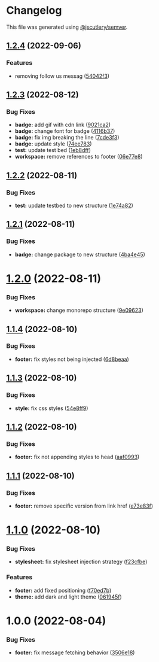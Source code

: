 # Changelog

This file was generated using [@jscutlery/semver](https://github.com/jscutlery/semver).

## [1.2.4](https://github.com/agencyenterprise/sds-utils/compare/v1.2.3...v1.2.4) (2022-09-06)


### Features

* removing follow us messag ([54042f3](https://github.com/agencyenterprise/sds-utils/commit/54042f397e961e6e6dd10abe08b1cf6fecb02d36))



## [1.2.3](https://github.com/agencyenterprise/sds-utils/compare/v1.2.2...v1.2.3) (2022-08-12)


### Bug Fixes

* **badge:** add gif with cdn link ([9021ca2](https://github.com/agencyenterprise/sds-utils/commit/9021ca2fbf975407a39dc585be9ac0ed1c567bbb))
* **badge:** change font for badge ([4116b37](https://github.com/agencyenterprise/sds-utils/commit/4116b37a4ec14f81cd08ce321874c11e44a5d3a8))
* **badge:** fix img breaking the line ([7cde3f3](https://github.com/agencyenterprise/sds-utils/commit/7cde3f30144d6593b4049c4a033a65da7c757ac3))
* **badge:** update style ([74ee783](https://github.com/agencyenterprise/sds-utils/commit/74ee783a377d41ac9c018636ac3a2aa29f4e3793))
* **test:** update test bed ([1eb8dff](https://github.com/agencyenterprise/sds-utils/commit/1eb8dffadcbfb865688783b48c196fc0c3f93d9b))
* **workspace:** remove references to footer ([06e77e8](https://github.com/agencyenterprise/sds-utils/commit/06e77e8b80e98bc9033070f2b78344cc1b7e7b5e))



## [1.2.2](https://github.com/agencyenterprise/sds-utils/compare/v1.2.1...v1.2.2) (2022-08-11)


### Bug Fixes

* **test:** update testbed to new structure ([1e74a82](https://github.com/agencyenterprise/sds-utils/commit/1e74a82f8206fe2796ef739fd26830f7ac6ed74a))



## [1.2.1](https://github.com/agencyenterprise/sds-utils/compare/v1.2.0...v1.2.1) (2022-08-11)


### Bug Fixes

* **badge:** change package to new structure ([4ba4e45](https://github.com/agencyenterprise/sds-utils/commit/4ba4e455b73892dc837a83062eb61de9af050187))



# [1.2.0](https://github.com/agencyenterprise/universal/compare/v1.1.4...v1.2.0) (2022-08-11)


### Bug Fixes

* **workspace:** change monorepo structure ([9e09623](https://github.com/agencyenterprise/universal/commit/9e09623eb2cb5b97a03bfed5dea3330d115adea0))



## [1.1.4](https://github.com/agencyenterprise/universal/compare/v1.1.3...v1.1.4) (2022-08-10)

### Bug Fixes

- **footer:** fix styles not being injected ([6d8beaa](https://github.com/agencyenterprise/universal/commit/6d8beaa07fe8470cac69ff39eb4d74f188c247d9))

## [1.1.3](https://github.com/agencyenterprise/universal/compare/v1.1.2...v1.1.3) (2022-08-10)

### Bug Fixes

- **style:** fix css styles ([54e8ff9](https://github.com/agencyenterprise/universal/commit/54e8ff9c5fcb7b6f90afbd0f4351d11db852fac2))

## [1.1.2](https://github.com/agencyenterprise/universal/compare/v1.1.1...v1.1.2) (2022-08-10)

### Bug Fixes

- **footer:** fix not appending styles to head ([aaf0993](https://github.com/agencyenterprise/universal/commit/aaf0993e6423b47499fa4ed68eb3a96bf1214b83))

## [1.1.1](https://github.com/agencyenterprise/universal/compare/v1.1.0...v1.1.1) (2022-08-10)

### Bug Fixes

- **footer:** remove specific version from link href ([e73e83f](https://github.com/agencyenterprise/universal/commit/e73e83f4a6e80b76227a22cac05f5c1b55bf6138))

# [1.1.0](https://github.com/agencyenterprise/universal/compare/v1.0.0...v1.1.0) (2022-08-10)

### Bug Fixes

- **stylesheet:** fix stylesheet injection strategy ([f23cfbe](https://github.com/agencyenterprise/universal/commit/f23cfbeb9d9cdd7f4206f33a796c72e38ce1f325))

### Features

- **footer:** add fixed positioning ([f70ed7b](https://github.com/agencyenterprise/universal/commit/f70ed7be8c04b76622ce1f2d6dbefc48212f4287))
- **theme:** add dark and light theme ([061945f](https://github.com/agencyenterprise/universal/commit/061945f795f58d96aaa60d84a88ec16cd83d44a9))

# 1.0.0 (2022-08-04)

### Bug Fixes

- **footer:** fix message fetching behavior ([3506e18](https://github.com/agencyenterprise/universal/commit/3506e181d099be44049fe714825ef2b9e49069db))
